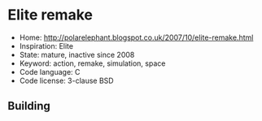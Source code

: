 # Elite remake

- Home: http://polarelephant.blogspot.co.uk/2007/10/elite-remake.html
- Inspiration: Elite
- State: mature, inactive since 2008
- Keyword: action, remake, simulation, space
- Code language: C
- Code license: 3-clause BSD

## Building
